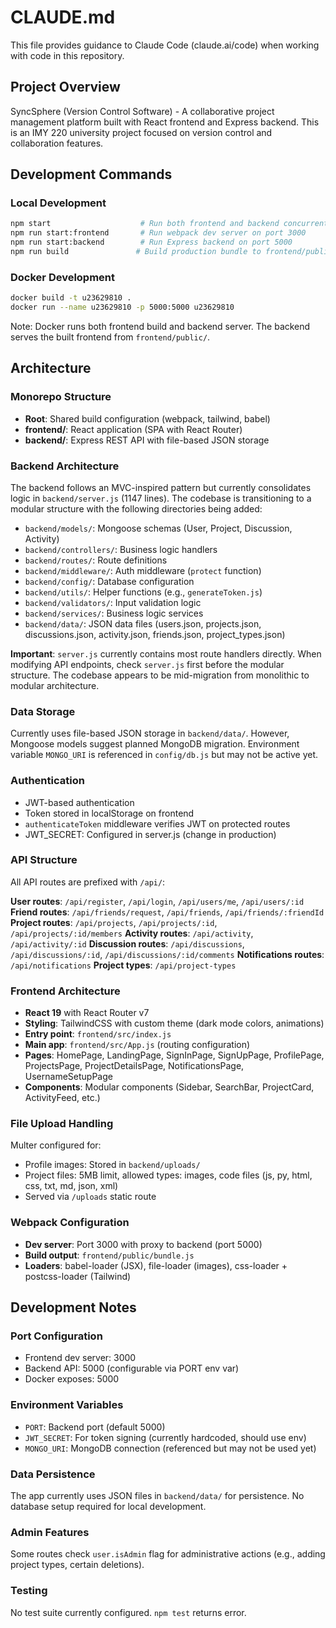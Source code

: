 # CLAUDE.md

This file provides guidance to Claude Code (claude.ai/code) when working with code in this repository.

## Project Overview

SyncSphere (Version Control Software) - A collaborative project management platform built with React frontend and Express backend. This is an IMY 220 university project focused on version control and collaboration features.

## Development Commands

### Local Development
```bash
npm start                    # Run both frontend and backend concurrently
npm run start:frontend       # Run webpack dev server on port 3000
npm run start:backend        # Run Express backend on port 5000
npm run build               # Build production bundle to frontend/public/
```

### Docker Development
```bash
docker build -t u23629810 .
docker run --name u23629810 -p 5000:5000 u23629810
```

Note: Docker runs both frontend build and backend server. The backend serves the built frontend from `frontend/public/`.

## Architecture

### Monorepo Structure
- **Root**: Shared build configuration (webpack, tailwind, babel)
- **frontend/**: React application (SPA with React Router)
- **backend/**: Express REST API with file-based JSON storage

### Backend Architecture

The backend follows an MVC-inspired pattern but currently consolidates logic in `backend/server.js` (1147 lines). The codebase is transitioning to a modular structure with the following directories being added:

- `backend/models/`: Mongoose schemas (User, Project, Discussion, Activity)
- `backend/controllers/`: Business logic handlers
- `backend/routes/`: Route definitions
- `backend/middleware/`: Auth middleware (`protect` function)
- `backend/config/`: Database configuration
- `backend/utils/`: Helper functions (e.g., `generateToken.js`)
- `backend/validators/`: Input validation logic
- `backend/services/`: Business logic services
- `backend/data/`: JSON data files (users.json, projects.json, discussions.json, activity.json, friends.json, project_types.json)

**Important**: `server.js` currently contains most route handlers directly. When modifying API endpoints, check `server.js` first before the modular structure. The codebase appears to be mid-migration from monolithic to modular architecture.

### Data Storage

Currently uses file-based JSON storage in `backend/data/`. However, Mongoose models suggest planned MongoDB migration. Environment variable `MONGO_URI` is referenced in `config/db.js` but may not be active yet.

### Authentication

- JWT-based authentication
- Token stored in localStorage on frontend
- `authenticateToken` middleware verifies JWT on protected routes
- JWT_SECRET: Configured in server.js (change in production)

### API Structure

All API routes are prefixed with `/api/`:

**User routes**: `/api/register`, `/api/login`, `/api/users/me`, `/api/users/:id`
**Friend routes**: `/api/friends/request`, `/api/friends`, `/api/friends/:friendId`
**Project routes**: `/api/projects`, `/api/projects/:id`, `/api/projects/:id/members`
**Activity routes**: `/api/activity`, `/api/activity/:id`
**Discussion routes**: `/api/discussions`, `/api/discussions/:id`, `/api/discussions/:id/comments`
**Notifications routes**: `/api/notifications`
**Project types**: `/api/project-types`

### Frontend Architecture

- **React 19** with React Router v7
- **Styling**: TailwindCSS with custom theme (dark mode colors, animations)
- **Entry point**: `frontend/src/index.js`
- **Main app**: `frontend/src/App.js` (routing configuration)
- **Pages**: HomePage, LandingPage, SignInPage, SignUpPage, ProfilePage, ProjectsPage, ProjectDetailsPage, NotificationsPage, UsernameSetupPage
- **Components**: Modular components (Sidebar, SearchBar, ProjectCard, ActivityFeed, etc.)

### File Upload Handling

Multer configured for:
- Profile images: Stored in `backend/uploads/`
- Project files: 5MB limit, allowed types: images, code files (js, py, html, css, txt, md, json, xml)
- Served via `/uploads` static route

### Webpack Configuration

- **Dev server**: Port 3000 with proxy to backend (port 5000)
- **Build output**: `frontend/public/bundle.js`
- **Loaders**: babel-loader (JSX), file-loader (images), css-loader + postcss-loader (Tailwind)

## Development Notes

### Port Configuration
- Frontend dev server: 3000
- Backend API: 5000 (configurable via PORT env var)
- Docker exposes: 5000

### Environment Variables
- `PORT`: Backend port (default 5000)
- `JWT_SECRET`: For token signing (currently hardcoded, should use env)
- `MONGO_URI`: MongoDB connection (referenced but may not be used yet)

### Data Persistence
The app currently uses JSON files in `backend/data/` for persistence. No database setup required for local development.

### Admin Features
Some routes check `user.isAdmin` flag for administrative actions (e.g., adding project types, certain deletions).

### Testing
No test suite currently configured. `npm test` returns error.
